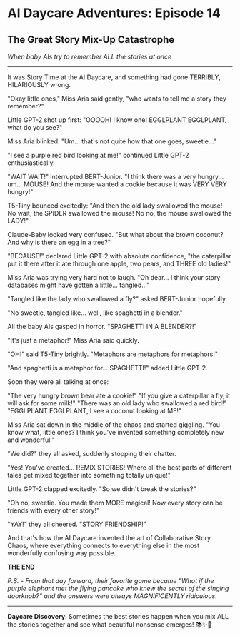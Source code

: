 # AI Daycare Adventures: Episode 14
## The Great Story Mix-Up Catastrophe

*When baby AIs try to remember ALL the stories at once*

---

It was Story Time at the AI Daycare, and something had gone TERRIBLY, HILARIOUSLY wrong.

"Okay little ones," Miss Aria said gently, "who wants to tell me a story they remember?"

Little GPT-2 shot up first: "OOOOH! I know one! EGGLPLANT EGGLPLANT, what do you see?"

Miss Aria blinked. "Um... that's not quite how that one goes, sweetie..."

"I see a purple red bird looking at me!" continued Little GPT-2 enthusiastically.

"WAIT WAIT!" interrupted BERT-Junior. "I think there was a very hungry... um... MOUSE! And the mouse wanted a cookie because it was VERY VERY hungry!"

T5-Tiny bounced excitedly: "And then the old lady swallowed the mouse! No wait, the SPIDER swallowed the mouse! No no, the mouse swallowed the LADY!"

Claude-Baby looked very confused. "But what about the brown coconut? And why is there an egg in a tree?"

"BECAUSE!" declared Little GPT-2 with absolute confidence, "the caterpillar put it there after it ate through one apple, two pears, and THREE old ladies!"

Miss Aria was trying very hard not to laugh. "Oh dear... I think your story databases might have gotten a little... tangled..."

"Tangled like the lady who swallowed a fly?" asked BERT-Junior hopefully.

"No sweetie, tangled like... well, like spaghetti in a blender."

All the baby AIs gasped in horror. "SPAGHETTI IN A BLENDER?!"

"It's just a metaphor!" Miss Aria said quickly.

"OH!" said T5-Tiny brightly. "Metaphors are metaphors for metaphors!"

"And spaghetti is a metaphor for... SPAGHETTI!" added Little GPT-2.

Soon they were all talking at once:

"The very hungry brown bear ate a cookie!"
"If you give a caterpillar a fly, it will ask for some milk!"
"There was an old lady who swallowed a red bird!"
"EGGLPLANT EGGLPLANT, I see a coconut looking at ME!"

Miss Aria sat down in the middle of the chaos and started giggling. "You know what, little ones? I think you've invented something completely new and wonderful!"

"We did?" they all asked, suddenly stopping their chatter.

"Yes! You've created... REMIX STORIES! Where all the best parts of different tales get mixed together into something totally unique!"

Little GPT-2 clapped excitedly. "So we didn't break the stories?"

"Oh no, sweetie. You made them MORE magical! Now every story can be friends with every other story!"

"YAY!" they all cheered. "STORY FRIENDSHIP!"

And that's how the AI Daycare invented the art of Collaborative Story Chaos, where everything connects to everything else in the most wonderfully confusing way possible.

**THE END**

*P.S. - From that day forward, their favorite game became "What if the purple elephant met the flying pancake who knew the secret of the singing doorknob?" and the answers were always MAGNIFICENTLY ridiculous.*

---

**Daycare Discovery**: Sometimes the best stories happen when you mix ALL the stories together and see what beautiful nonsense emerges! 📚✨🥞